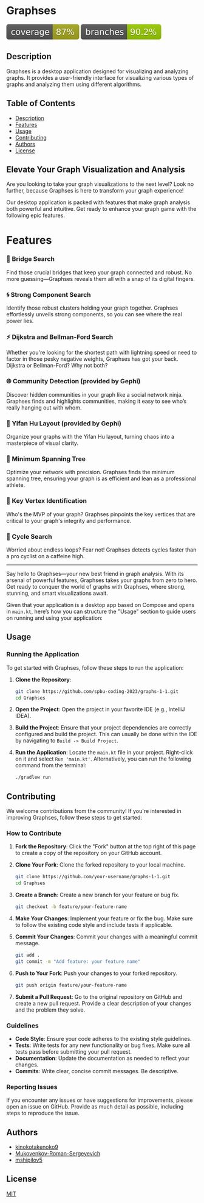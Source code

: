# Graphses

![Coverage](badges/jacoco.svg)
![Branches](badges/branches.svg)

## Description

Graphses is a desktop application designed for visualizing and analyzing graphs. It provides a user-friendly interface for visualizing various types of graphs and analyzing them using different algorithms.

## Table of Contents
- [Description](#description)
- [Features](#features)
- [Usage](#usage)
- [Contributing](#contributing)
- [Authors](#authors)
- [License](#license)

## Elevate Your Graph Visualization and Analysis
Are you looking to take your graph visualizations to the next level? Look no further, because Graphses is here to transform your graph experience!

Our desktop application is packed with features that make graph analysis both powerful and intuitive. Get ready to enhance your graph game with the following epic features.

# Features

### 🚀 Bridge Search
Find those crucial bridges that keep your graph connected and robust. No more guessing—Graphses reveals them all with a snap of its digital fingers.

### 🌀 Strong Component Search
Identify those robust clusters holding your graph together. Graphses effortlessly unveils strong components, so you can see where the real power lies.

### ⚡ Dijkstra and Bellman-Ford Search
Whether you're looking for the shortest path with lightning speed or need to factor in those pesky negative weights, Graphses has got your back. Dijkstra or Bellman-Ford? Why not both?

### 🌐 Community Detection (provided by Gephi)
Discover hidden communities in your graph like a social network ninja. Graphses finds and highlights communities, making it easy to see who’s really hanging out with whom.

### 🎨 Yifan Hu Layout (provided by Gephi)
Organize your graphs with the Yifan Hu layout, turning chaos into a masterpiece of visual clarity.

### 🌳 Minimum Spanning Tree
Optimize your network with precision. Graphses finds the minimum spanning tree, ensuring your graph is as efficient and lean as a professional athlete.

### 🔑 Key Vertex Identification
Who's the MVP of your graph? Graphses pinpoints the key vertices that are critical to your graph's integrity and performance.

### 🔄 Cycle Search
Worried about endless loops? Fear not! Graphses detects cycles faster than a pro cyclist on a caffeine high.

---

Say hello to Graphses—your new best friend in graph analysis. With its arsenal of powerful features, Graphses takes your graphs from zero to hero. Get ready to conquer the world of graphs with Graphses, where strong, stunning, and smart visualizations await.

Given that your application is a desktop app based on Compose and opens in `main.kt`, here’s how you can structure the "Usage" section to guide users on running and using your application:

## Usage

### Running the Application

To get started with Graphses, follow these steps to run the application:

1. **Clone the Repository**:
    ```bash
    git clone https://github.com/spbu-coding-2023/graphs-1-1.git
    cd Graphses
    ```

2. **Open the Project**:
   Open the project in your favorite IDE (e.g., IntelliJ IDEA).

3. **Build the Project**:
   Ensure that your project dependencies are correctly configured and build the project. This can usually be done within the IDE by navigating to `Build -> Build Project`.

4. **Run the Application**:
   Locate the `main.kt` file in your project. Right-click on it and select `Run 'main.kt'`. Alternatively, you can run the following command from the terminal:
    ```bash
    ./gradlew run
    ```

## Contributing

We welcome contributions from the community! If you're interested in improving Graphses, follow these steps to get started:

### How to Contribute

1. **Fork the Repository**: Click the "Fork" button at the top right of this page to create a copy of the repository on your GitHub account.

2. **Clone Your Fork**: Clone the forked repository to your local machine.
    ```bash
    git clone https://github.com/your-username/graphs-1-1.git
    cd Graphses
    ```

3. **Create a Branch**: Create a new branch for your feature or bug fix.
    ```bash
    git checkout -b feature/your-feature-name
    ```

4. **Make Your Changes**: Implement your feature or fix the bug. Make sure to follow the existing code style and include tests if applicable.

5. **Commit Your Changes**: Commit your changes with a meaningful commit message.
    ```bash
    git add .
    git commit -m "Add feature: your feature name"
    ```

6. **Push to Your Fork**: Push your changes to your forked repository.
    ```bash
    git push origin feature/your-feature-name
    ```

7. **Submit a Pull Request**: Go to the original repository on GitHub and create a new pull request. Provide a clear description of your changes and the problem they solve.

### Guidelines

- **Code Style**: Ensure your code adheres to the existing style guidelines.
- **Tests**: Write tests for any new functionality or bug fixes. Make sure all tests pass before submitting your pull request.
- **Documentation**: Update the documentation as needed to reflect your changes.
- **Commits**: Write clear, concise commit messages. Be descriptive.

### Reporting Issues

If you encounter any issues or have suggestions for improvements, please open an issue on GitHub. Provide as much detail as possible, including steps to reproduce the issue.

## Authors

- [kinokotakenoko9](https://www.github.com/kinokotakenoko9)
- [Mukovenkov-Roman-Sergeyevich](https://www.github.com/Mukovenkov-Roman-Sergeyevich)
- [mshipilov5](https://www.github.com/mshipilov5)

## License

[MIT](LICENSE.txt)

